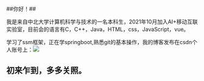 ##你好！##
<p>我是来自中北大学计算机科学与技术的一名本科生，2021年10月加入AI+移动互联实验室，目前会的语言有C，C++，Java，HTML，css，JavaScript，vue。</p>
<p>学习了ssm框架，正在学springboot,熟悉git的基本操作，我的博客发布在csdn个人账号上：<img src=https://user-images.githubusercontent.com/96434145/183435814-7421a076-c9e1-43f1-842b-514f21893ecb.jpg"/></p>
<h2>初来乍到，多多关照。</h2>
